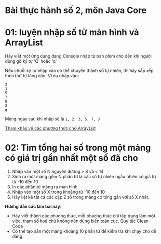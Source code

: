 # Bài thực hành số 2, môn Java Core

# 01: luyện nhập số từ màn hình và ArrayList

Hãy viết một ứng dụng dạng Console nhập từ bàn phím cho đến khi người dùng gõ ký tự 'Q' hoặc 'q'

Nếu chuỗi ký tự nhập vào có thể chuyển thành số tự nhiên, thì hãy sắp xếp theo thứ tự tăng dần. Ví dụ nhập vào:
```
3
1
5
7
8
2
q
```
Mảng ngay sau khi nhập sẽ là
```1, 2, 3, 5, 7, 8```

[Tham khảo về các phương thức cho ArrayList](https://howtodoinjava.com/java/collections/arraylist/initialize-arraylist/)

# 02: Tìm tổng hai số trong một mảng có giá trị gần nhất một số đã cho

1. Nhập vào một số N nguyên dương > 8 và < 14
2. Sinh ra một mảng gồm N phần tử là các số tự nhiên ngẫu nhiên có giá trị từ -10 đến 10
3. In các phần tử mảng ra màn hình
4. Nhập vào một số X trong khoảng từ -10 đến 10
5. Hãy liệt kê tất cả các cặp 2 số trong mảng có tổng gần với số X nhất.

**Hướng dẫn các làm bài này:**
- Hãy viết thành các phương thức, mỗi phương thức chỉ tập trung làm một việc, tham số hoá chứ không nên dùng biến toàn cục. Quy tắc Clean Code
- Có thể tạo sẵn một mảng khoảng 10 phần tử để kiểm tra khi chạy cho dễ dàng.